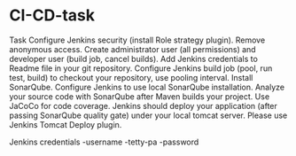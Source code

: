 # CI-CD-task
Task
Configure Jenkins security (install Role strategy plugin). Remove anonymous access. Create administrator user (all permissions) and developer user (build job, cancel builds). Add Jenkins credentials to Readme file in your git repository.
Configure Jenkins build job (pool, run test, build) to checkout your repository, use pooling interval.
Install SonarQube. Configure Jenkins to use local SonarQube installation. Analyze your source code with SonarQube after Maven builds your project. Use JaCoCo for code coverage.
Jenkins should deploy your application (after passing SonarQube quality gate) under your local tomcat server. Please use Jenkins Tomcat Deploy plugin.

Jenkins credentials
-username -tetty-pa
-password 
